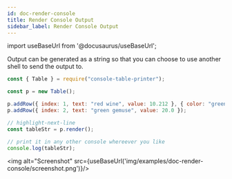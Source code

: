 ```yaml
---
id: doc-render-console
title: Render Console Output
sidebar_label: Render Console Output
---
```


import useBaseUrl from '@docusaurus/useBaseUrl';

Output can be generated as a string so that you can choose to use another shell to send the output to.

```javascript
const { Table } = require("console-table-printer");

const p = new Table();

p.addRow({ index: 1, text: "red wine", value: 10.212 }, { color: "green" });
p.addRow({ index: 2, text: "green gemuse", value: 20.0 });

// highlight-next-line
const tableStr = p.render();

// print it in any other console whereever you like
console.log(tableStr);
```

<img alt="Screenshot" src={useBaseUrl('img/examples/doc-render-console/screenshot.png')}/>
